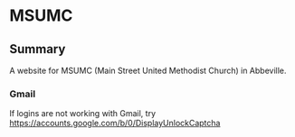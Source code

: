 # MSUMC

## Summary

A website for MSUMC (Main Street United Methodist Church) in Abbeville.

### Gmail

If logins are not working with Gmail, try https://accounts.google.com/b/0/DisplayUnlockCaptcha
